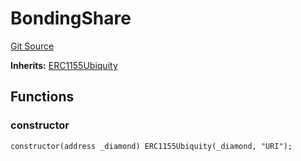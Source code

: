 # BondingShare
[Git Source](https://github.com/ubiquity/ubiquity-dollar/blob/7de99efbd24b43cb89b03b0f63c9241a23e6a660/src/dollar/mocks/MockShareV1.sol)

**Inherits:**
[ERC1155Ubiquity](/src/dollar/core/ERC1155Ubiquity.sol/contract.ERC1155Ubiquity.md)


## Functions
### constructor


```solidity
constructor(address _diamond) ERC1155Ubiquity(_diamond, "URI");
```


